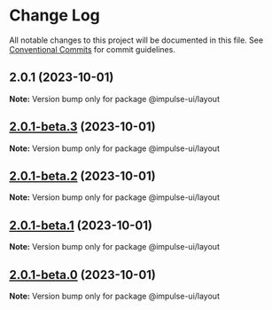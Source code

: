 # Change Log

All notable changes to this project will be documented in this file.
See [Conventional Commits](https://conventionalcommits.org) for commit guidelines.

## 2.0.1 (2023-10-01)

**Note:** Version bump only for package @impulse-ui/layout





## [2.0.1-beta.3](https://github.com/apolyanov/impulse-ui/compare/v2.0.1-beta.2...v2.0.1-beta.3) (2023-10-01)

**Note:** Version bump only for package @impulse-ui/layout





## [2.0.1-beta.2](https://github.com/apolyanov/impulse-ui/compare/v2.0.1-beta.1...v2.0.1-beta.2) (2023-10-01)

**Note:** Version bump only for package @impulse-ui/layout





## [2.0.1-beta.1](https://github.com/apolyanov/impulse-ui/compare/v2.0.1-beta.0...v2.0.1-beta.1) (2023-10-01)

**Note:** Version bump only for package @impulse-ui/layout





## [2.0.1-beta.0](https://github.com/apolyanov/impulse-ui/compare/v1.0.0...v2.0.1-beta.0) (2023-10-01)

**Note:** Version bump only for package @impulse-ui/layout
